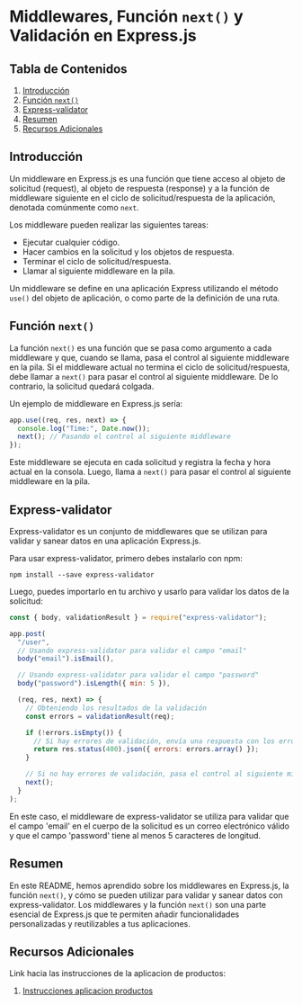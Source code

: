 # Middlewares, Función `next()` y Validación en Express.js

## Tabla de Contenidos

1. [Introducción](#introducción)
2. [Función `next()`](#función-next)
3. [Express-validator](#express-validator)
4. [Resumen](#resumen)
5. [Recursos Adicionales](#recursos-adicionales)

## Introducción

Un middleware en Express.js es una función que tiene acceso al objeto de solicitud (request), al objeto de respuesta (response) y a la función de middleware siguiente en el ciclo de solicitud/respuesta de la aplicación, denotada comúnmente como `next`.

Los middleware pueden realizar las siguientes tareas:

- Ejecutar cualquier código.
- Hacer cambios en la solicitud y los objetos de respuesta.
- Terminar el ciclo de solicitud/respuesta.
- Llamar al siguiente middleware en la pila.

Un middleware se define en una aplicación Express utilizando el método `use()` del objeto de aplicación, o como parte de la definición de una ruta.

## Función `next()`

La función `next()` es una función que se pasa como argumento a cada middleware y que, cuando se llama, pasa el control al siguiente middleware en la pila. Si el middleware actual no termina el ciclo de solicitud/respuesta, debe llamar a `next()` para pasar el control al siguiente middleware. De lo contrario, la solicitud quedará colgada.

Un ejemplo de middleware en Express.js sería:

```javascript
app.use((req, res, next) => {
  console.log("Time:", Date.now());
  next(); // Pasando el control al siguiente middleware
});
```

Este middleware se ejecuta en cada solicitud y registra la fecha y hora actual en la consola. Luego, llama a `next()` para pasar el control al siguiente middleware en la pila.

## Express-validator

Express-validator es un conjunto de middlewares que se utilizan para validar y sanear datos en una aplicación Express.js.

Para usar express-validator, primero debes instalarlo con npm:

```
npm install --save express-validator
```

Luego, puedes importarlo en tu archivo y usarlo para validar los datos de la solicitud:

```javascript
const { body, validationResult } = require("express-validator");

app.post(
  "/user",
  // Usando express-validator para validar el campo "email"
  body("email").isEmail(),

  // Usando express-validator para validar el campo "password"
  body("password").isLength({ min: 5 }),

  (req, res, next) => {
    // Obteniendo los resultados de la validación
    const errors = validationResult(req);

    if (!errors.isEmpty()) {
      // Si hay errores de validación, envía una respuesta con los errores
      return res.status(400).json({ errors: errors.array() });
    }

    // Si no hay errores de validación, pasa el control al siguiente middleware
    next();
  }
);
```

En este caso, el middleware de express-validator se utiliza para validar que el campo 'email' en el cuerpo de la solicitud es un correo electrónico válido y que el campo 'password' tiene al menos 5 caracteres de longitud.

## Resumen

En este README, hemos aprendido sobre los middlewares en Express.js, la función `next()`, y cómo se pueden utilizar para validar y sanear datos con express-validator. Los middlewares y la función `next()` son una parte esencial de Express.js que te permiten añadir funcionalidades personalizadas y reutilizables a tus aplicaciones.

## Recursos Adicionales

Link hacia las instrucciones de la aplicacion de productos:

1. [Instrucciones aplicacion productos](./instrucciones.md)
